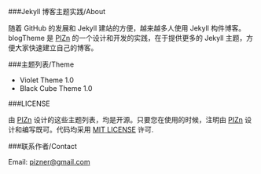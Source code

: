 ###Jekyll 博客主题实践/About

随着 GitHub 的发展和 Jekyll 建站的方便，越来越多人使用 Jekyll 构件博客。blogTheme 是 <a href="http://www.pizn.me" target="_blank">PIZn</a> 的一个设计和开发的实践，在于提供更多的 Jekyll 主题，方便大家快速建立自己的博客。

###主题列表/Theme

* Violet Theme 1.0
* Black Cube Theme 1.0

###LICENSE

由 <a href="http://www.pizn.me" target="_blank">PIZn</a> 设计的这些主题列表，均是开源。只要您在使用的时候，注明由 <a href="http://www.pizn.me" target="_blank">PIZn</a> 设计和编写既可。代码均采用 <a href="http://zh.wikipedia.org/wiki/MIT_License" target="_blank">MIT LICENSE</a> 许可.

###联系作者/Contact

Email: pizner@gmail.com
